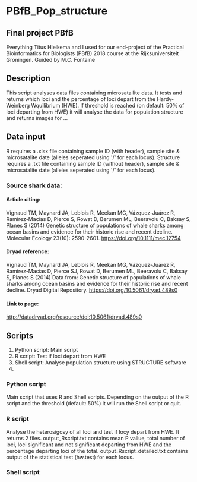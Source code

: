 # PBfB_Pop_structure

## Final project PBfB
Everything Titus Hielkema and I used for our end-project of the Practical Bioinformatics for Biologists (PBfB) 2018 course at the Rijksuniversiteit Groningen. Guided by M.C. Fontaine 

## Description
This script analyses data files containing microsatallite data. It tests and returns which loci and the percentage of loci depart from the Hardy-Weinberg Wquilibrium (HWE). If threshold is reached (on default: 50% of loci departing from HWE) it will analyse the data for population structure and returns images for ...

## Data input
R requires a .xlsx file containing sample ID (with header), sample site & microsatalite date (alleles seperated using '/' for each locus).
Structure requires a .txt file containing sample ID (without header), sample site & microsatalite date (alleles seperated using '/' for each locus).

### Source shark data:
#### Article citing:
Vignaud TM, Maynard JA, Leblois R, Meekan MG, Vázquez-Juárez R, Ramírez-Macías D, Pierce S, Rowat D, Berumen ML, Beeravolu C, Baksay S, Planes S (2014) Genetic structure of populations of whale sharks among ocean basins and evidence for their historic rise and recent decline. Molecular Ecology 23(10): 2590-2601. https://doi.org/10.1111/mec.12754
#### Dryad reference:
Vignaud TM, Maynard JA, Leblois R, Meekan MG, Vázquez-Juárez R, Ramírez-Macías D, Pierce SJ, Rowat D, Berumen ML, Beeravolu C, Baksay S, Planes S (2014) Data from: Genetic structure of populations of whale sharks among ocean basins and evidence for their historic rise and recent decline. Dryad Digital Repository. https://doi.org/10.5061/dryad.489s0
#### Link to page:
http://datadryad.org/resource/doi:10.5061/dryad.489s0

## Scripts
1. Python script: Main script
2. R script: Test if loci depart from HWE
3. Shell script: Analyse population structure using STRUCTURE software
4. 

### Python script
Main script that uses R and Shell scripts. Depending on the output of the R script and the threshold (default: 50%) it will run the Shell script or quit.

### R script
Analyse the heterosigosy of all loci and test if locy depart from HWE. It returns 2 files. output_Rscript.txt contains mean P vallue, total number of loci, loci significant and not significant departing from HWE and the percentage departing loci of the total. output_Rscript_detailed.txt contains output of the statistical test (hw.test) for each locus.

### Shell script
